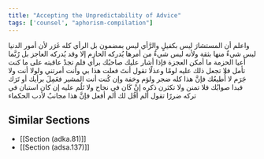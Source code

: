 ```yaml
---
title: "Accepting the Unpredictability of Advice"
tags: ['counsel', "aphorism-compilation"]
---
```


 واعلم أن المستشارَ ليس بكفيلٍ والرَّأي ليس بمضمون بل الرأي كله غَرَر لأن أمور الدنيا ليس شيءٌ منها بثقة ولأنه ليس شيءٌ من أمرها يُدركه الحازم إلا وقد يُدركه العاجز بل رُبَّما أعيا الحزمة ما أمكن العجزة فإذا أشار عليك صاحبُك برأي فلم تجدْ عاقبته على ما كنت تأمل فلا تجعل ذلك عليه لومًا وعذلًا تقول أنتَ فعلت هذا بي وأنت أمرتني ولولا أنت ولا جَرَم لا أُطيعُك فإنَّ هذا كله ضجر ولؤم وخفة وإن كُنت أنت المشير فعَمِلَ برأيك أو تَرَك فبدا صوابُك فلا تمنن ولا تكثرن ذكره إنْ كَان في نجاح ولا تَلُم عليه إن كان استبان في تركه ضررًا تقول ألم أقُل لك ألم أفعل فإنَّ هذا مجانبٌ لأدب الحكماء

## Similar Sections
- [[Section (adka.81)]]
 - [[Section (adsa.137)]]
